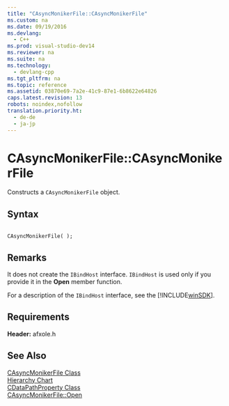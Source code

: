 ```yaml
---
title: "CAsyncMonikerFile::CAsyncMonikerFile"
ms.custom: na
ms.date: 09/19/2016
ms.devlang: 
  - C++
ms.prod: visual-studio-dev14
ms.reviewer: na
ms.suite: na
ms.technology: 
  - devlang-cpp
ms.tgt_pltfrm: na
ms.topic: reference
ms.assetid: 03870e69-7a2e-41c9-87e1-6b8622e64826
caps.latest.revision: 13
robots: noindex,nofollow
translation.priority.ht: 
  - de-de
  - ja-jp
---
```

# CAsyncMonikerFile::CAsyncMonikerFile
Constructs a `CAsyncMonikerFile` object.  
  
## Syntax  
  
```  
  
CAsyncMonikerFile( );  
```  
  
## Remarks  
 It does not create the `IBindHost` interface. `IBindHost` is used only if you provide it in the **Open** member function.  
  
 For a description of the `IBindHost` interface, see the [!INCLUDE[winSDK](../vs140/includes/winSDK_md.md)].  
  
## Requirements  
 **Header:** afxole.h  
  
## See Also  
 [CAsyncMonikerFile Class](../vs140/CAsyncMonikerFile-Class.md)   
 [Hierarchy Chart](../vs140/Hierarchy-Chart.md)   
 [CDataPathProperty Class](../vs140/CDataPathProperty-Class.md)   
 [CAsyncMonikerFile::Open](../vs140/CAsyncMonikerFile--Open.md)